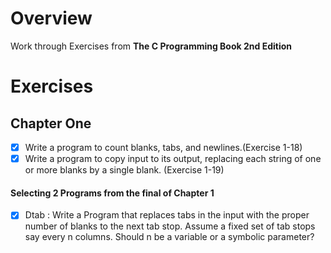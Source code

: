 # Overview
Work through Exercises from **The C Programming Book 2nd Edition**

# Exercises
## Chapter One
- [x] Write a program to count blanks, tabs, and newlines.(Exercise 1-18)
- [x] Write a program to copy input to its output, replacing each string of one or more blanks by a single blank. (Exercise 1-19)
#### Selecting 2 Programs from the final of Chapter 1
- [x] Dtab
        : Write a Program that replaces tabs in the input with the proper number of blanks to the next tab stop. Assume a fixed set of tab stops say every n columns. Should n be a variable or a symbolic parameter?

